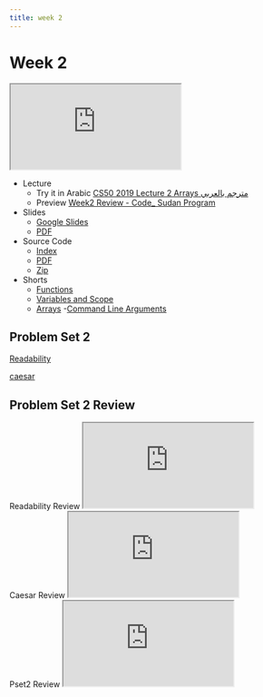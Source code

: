 ```yaml
---
title: week 2
---
```


# Week 2

<iframe src="https://www.youtube.com/embed/8PrOp9t0PyQ"></iframe>


- Lecture
  - Try it in Arabic
    [CS50 2019 Lecture 2 Arrays مترجم بالعربي](https://www.youtube.com/embed/dOucn3BPfZ8)
  - Preview
     [Week2 Review - Code_ Sudan Program](https://www.youtube.com/embed/F-qbaeSJHAE)
- Slides
  - <a href="https://docs.google.com/presentation/d/1BPOm4VNOmlOLKzwOHPYR3FXEXLiJbOW3MSKdp1wMNnk/edit?usp=sharing">Google Slides</a>
  - <a href="https://cdn.cs50.net/2019/fall/lectures/2/lecture2.pdf">PDF</a>
- Source Code
  - <a href="https://cdn.cs50.net/2019/fall/lectures/2/src2/">Index</a>
  - <a href="https://cdn.cs50.net/2019/fall/lectures/2/src2.pdf">PDF</a>
  - <a href="https://cdn.cs50.net/2019/fall/lectures/2/src2.zip">Zip</a>
- Shorts
  - <a href="https://www.youtube.com/embed/b7-0sb-DV84" savefrom_lm_index="0" savefrom_lm="1">Functions</a>
  - <a href="https://www.youtube.com/embed/GiFbdVGjF9I" savefrom_lm_index="0" savefrom_lm="1">Variables and Scope</a>
  - <a href="https://www.youtube.com/embed/mISkNAfWl8k" savefrom_lm_index="0" savefrom_lm="1">Arrays</a>
  -<a href="https://www.youtube.com/embed/AI6Ccfno6Pk" savefrom_lm_index="0" savefrom_lm="1">Command Line Arguments</a>
   
## Problem Set 2

[Readability](https://lab.cs50.io/code-sudan/labs/main/pset2/Readability/)

[caesar](https://lab.cs50.io/code-sudan/labs/main/pset2/caesar/)


## Problem Set 2 Review 
<div class="box" >Readability Review  <iframe src="https://www.youtube.com/embed/Eqx6_oVKADE"></iframe></div>
<div class="box" >Caesar Review  <iframe src="https://www.youtube.com/embed/3BcjXzNlT0w"></iframe></div>
<div class="box" >Pset2 Review  <iframe src="https://www.youtube.com/embed/lRv8yGsIODU"></iframe></div>


